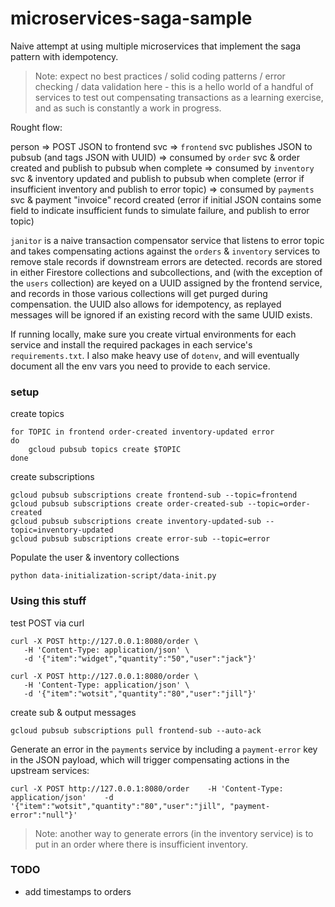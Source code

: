 # microservices-saga-sample
Naive attempt at using multiple microservices that implement the saga pattern with idempotency.

> Note: expect no best practices / solid coding patterns / error checking / data validation here - this is a hello world of a handful of services to test out compensating transactions as a learning exercise, and as such is constantly a work in progress.

Rought flow:

person => POST JSON to frontend svc =>
`frontend` svc publishes JSON to pubsub (and tags JSON with UUID) =>
consumed by `order` svc & order created and publish to pubsub when complete =>
consumed by `inventory` svc & inventory updated and publish to pubsub when complete (error if insufficient inventory and publish to error topic) =>
consumed by `payments` svc & payment "invoice" record created (error if initial JSON contains some field to indicate insufficient funds to simulate failure, and publish to error topic)

`janitor` is a naive transaction compensator service that listens to error topic and takes compensating actions against the `orders` & `inventory` services to remove stale records if downstream errors are detected. records are stored in either Firestore collections and subcollections, and (with the exception of the `users` collection) are keyed on a UUID assigned by the frontend service, and records in those various collections will get purged during compensation. the UUID also allows for idempotency, as replayed messages will be ignored if an existing record with the same UUID exists.

If running locally, make sure you create virtual environments for each service and install the required packages in each service's `requirements.txt`. I also make heavy use of `dotenv`, and will eventually document all the env vars you need to provide to each service.

### setup

create topics
```
for TOPIC in frontend order-created inventory-updated error
do
    gcloud pubsub topics create $TOPIC
done
```

create subscriptions
```
gcloud pubsub subscriptions create frontend-sub --topic=frontend
gcloud pubsub subscriptions create order-created-sub --topic=order-created
gcloud pubsub subscriptions create inventory-updated-sub --topic=inventory-updated
gcloud pubsub subscriptions create error-sub --topic=error
```

Populate the user & inventory collections
```
python data-initialization-script/data-init.py
```

### Using this stuff

test POST via curl
```
curl -X POST http://127.0.0.1:8080/order \
   -H 'Content-Type: application/json' \
   -d '{"item":"widget","quantity":"50","user":"jack"}'
```
```
curl -X POST http://127.0.0.1:8080/order \
   -H 'Content-Type: application/json' \
   -d '{"item":"wotsit","quantity":"80","user":"jill"}'
```
create sub & output messages
```
gcloud pubsub subscriptions pull frontend-sub --auto-ack
```

Generate an error in the `payments` service by including a `payment-error` key in the JSON payload, which will trigger compensating actions in the upstream services:
```
curl -X POST http://127.0.0.1:8080/order    -H 'Content-Type: application/json'    -d '{"item":"wotsit","quantity":"80","user":"jill", "payment-error":"null"}'
```

> Note: another way to generate errors (in the inventory service) is to put in an order where there is insufficient inventory.

### TODO

- add timestamps to orders